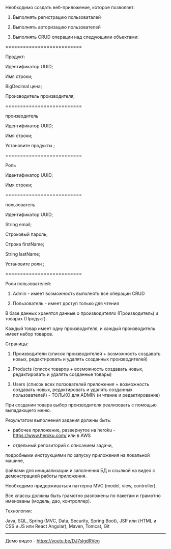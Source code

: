 Необходимо создать веб-приложение, которое позволяет:

1. Выполнять регистрацию пользоваталей

2. Выполнять авторизацию пользователей

3. Выполнять CRUD операции над следующими объектами:

==========================

Продукт:

Идентификатор UUID;

Имя строки;

BigDecimal цена;

Производитель производителя;

==========================

производитель

Идентификатор UUID;

Имя строки;

Установите продукты <Product>;

==========================

Роль

Идентификатор UUID;

Имя строки;

==========================

пользователь

Идентификатор UUID;

String email;

Строковый пароль;

Строка firstName;

String lastName;

Установите роли <Role>;

==========================

 

Роли пользователей:

1. Admin - имеет возможность выполнять все операции CRUD

2. Пользователь - имеет доступ только для чтения

 

В базе данных хранятся данные о производителях (Производитель) и товарах (Продукт).

Каждый товар имеет одну производителя, и каждый производитель имеет набор товаров.

 

Страницы:

1. Производители (список производителей + возможность создавать новых, редактировать и удалять созданных производителей)

2. Products (список товаров + возможность создавать новых, редактировать и удалять созданные товары)

3. Users (список всех ползователей приложения + возможность создавать новых, редактировать и удалять созданных пользователей) - ТОЛЬКО для ADMIN (и чтение и редактирование)

 

При создании товара выбор производителя реализовать с помощью выпадающего меню.

 

Результатом выполнения задания должны быть:

- рабочее приложение, развернутое на heroku - https://www.heroku.com/ или в AWS

- отдельный репозиторий с описанием задачи,

подробными инструкциями по запуску приложения на локальной машине,

файлами для инициализации и заполнения БД и ссылкой на видео с демонстрацией работы приложения.

 

Необходимо придерживаться паттерна MVC (model, view, controller).

Все классы должны быть грамотно разложены по пакетам и грамотно именованы (модель, дао, контроллер).

 

Технологии:

Java, SQL, Spring (MVC, Data, Security, Spring Boot), JSP или (HTML и CSS и JS или React Angular), Maven, Tomcat, Git

________________________________________________________________________________________

Демо видео - https://youtu.be/DJ7slgdRVeg